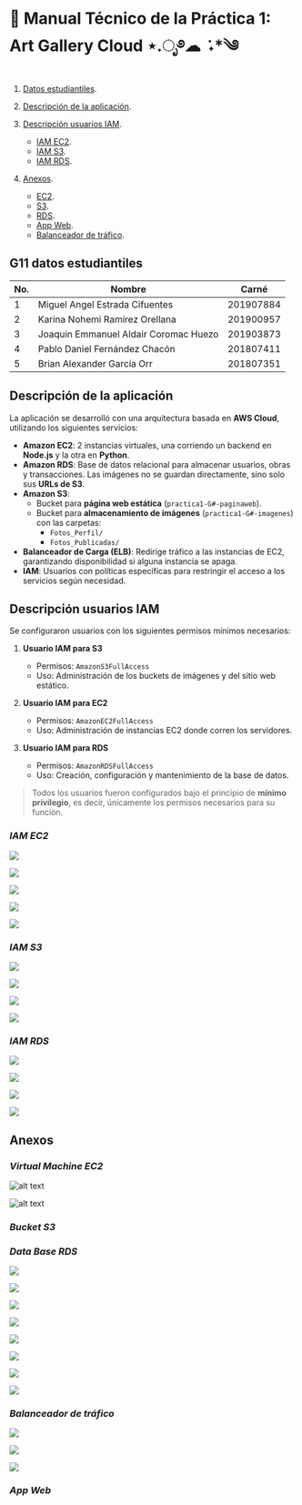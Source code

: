 # 📄 Manual Técnico de la Práctica 1: Art Gallery Cloud ⋆.ೃ࿔☁︎ ݁ ˖*༄

1. [Datos estudiantiles](#g11-datos-estudiantiles).

2. [Descripción de la aplicación](#descripción-de-la-aplicación).

3. [Descripción usuarios IAM](#descripción-usuarios-iam).
    * [IAM EC2](#descripción-de-componentes).
    * [IAM S3](#descripción-de-componentes).
    * [IAM RDS](#descripción-de-componentes).

4. [Anexos](#anexos).
    * [EC2](#glosario-de-términos).
    * [S3](#diagrama-entidad-relación-de-la-base-de-datos).
    * [RDS](#referencias).
    * [App Web](#descripción-de-componentes).
    * [Balanceador de tráfico](#balanceador-de-tráfico).


## G11 datos estudiantiles

| No. | Nombre | Carné |
| - | - | - |
| 1 | Miguel Angel Estrada Cifuentes | 201907884 |
| 2 | Karina Nohemi Ramírez Orellana | 201900957 |
| 3 | Joaquin Emmanuel Aldair Coromac Huezo | 201903873 |
| 4 | Pablo Daniel Fernández Chacón | 201807411 |
| 5 | Brian Alexander García Orr | 201807351 |

## Descripción de la aplicación
La aplicación se desarrolló con una arquitectura basada en **AWS Cloud**, utilizando los siguientes servicios:

- **Amazon EC2**: 2 instancias virtuales, una corriendo un backend en **Node.js** y la otra en **Python**.  
- **Amazon RDS**: Base de datos relacional para almacenar usuarios, obras y transacciones. Las imágenes no se guardan directamente, sino solo sus **URLs de S3**.  
- **Amazon S3**:  
  - Bucket para **página web estática** (`practica1-G#-paginaweb`).  
  - Bucket para **almacenamiento de imágenes** (`practica1-G#-imagenes`) con las carpetas:  
    - `Fotos_Perfil/`  
    - `Fotos_Publicadas/`  
- **Balanceador de Carga (ELB)**: Redirige tráfico a las instancias de EC2, garantizando disponibilidad si alguna instancia se apaga.  
- **IAM**: Usuarios con políticas específicas para restringir el acceso a los servicios según necesidad.

## Descripción usuarios IAM
Se configuraron usuarios con los siguientes permisos mínimos necesarios:

1. **Usuario IAM para S3**  
   - Permisos: `AmazonS3FullAccess`  
   - Uso: Administración de los buckets de imágenes y del sitio web estático.  

2. **Usuario IAM para EC2**  
   - Permisos: `AmazonEC2FullAccess`  
   - Uso: Administración de instancias EC2 donde corren los servidores.  

3. **Usuario IAM para RDS**  
   - Permisos: `AmazonRDSFullAccess`  
   - Uso: Creación, configuración y mantenimiento de la base de datos.  

> Todos los usuarios fueron configurados bajo el principio de **mínimo privilegio**, es decir, únicamente los permisos necesarios para su función.  

### ___IAM EC2___
![](/images/IAM_EC2.jpeg)

![](/images/IAM_EC2_1.jpeg)

![](/images/IAM_EC2_2.jpeg)

![](/images/IAM_EC2_3.jpeg)

![](/images/IAM_EC2_4.jpeg)

### ___IAM S3___
![](/images/IAM_S3.jpeg)

![](/images/IAM_S3_1.jpeg)

![](/images/IAM_S3_2.jpeg)

![](/images/IAM_S3_3.jpeg)

### ___IAM RDS___
![](/images/IAM_RDS.jpeg)

![](/images/IAM_RDS_1.jpeg)

![](/images/IAM_RDS_2.jpeg)

![](/images/IAM_RDS_3.jpeg)

## Anexos
### ___Virtual Machine EC2___

![alt text](/images/EC2_1.png)

![alt text](/images/EC2_2.png)

### ___Bucket S3___
### ___Data Base RDS___
![](/images/RDS_1.jpeg)

![](/images/RDS_2.jpeg)

![](/images/RDS_3.jpeg)

![](/images/RDS_4.jpeg)

![](/images/RDS_5.jpeg)

![](/images/RDS_6.jpeg)

![](/images/RDS_7.jpeg)

![](/images/RDS_8.jpeg)

### ___Balanceador de tráfico___
![](/images/Balanceador_1.png)

![](/images/Balanceador_2.png)

![](/images/Balanceador_3.png)

### ___App Web___
